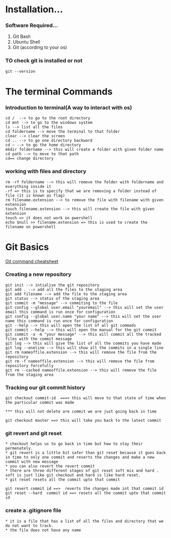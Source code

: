 # Installation...

### Software Required...

1. Git Bash
2. Ubuntu Shell
3. Git (according to your os)

### TO check git is installed or not

```
git --version
```

# The terminal Commands

### Introduction to terminal(A way to interact with os)

```
cd /  --> to go to the root directory
cd mnt --> to go to the windows system
ls --> list all the files
cd foldername --> move the terminal to that folder
clear --> clear the screen
cd .. --> to go one directory backward
cd ~ --> to go the home directory
mkdir foldername --> this will create a folder with given folder name
cd path --> to move to that path
cd== change directory
```

### working with files and directory

```
rm -rf foldername --> this will remove the folder with foldername and everything inside it
-rf => this is to specify that we are removing a folder instead of file (it is known as flag)
rm filename.extension --> to remove the file with filename with given extension
touch filename.extension --> this will create the file with given extension
touch => it does not work on pwershell
echo $null >> filename.extension => this is used to create the filename on powershell
```

# Git Basics

[Git command cheatsheet](https://www.github.com/joshnh/Git-Commands)

### Creating a new repository

```
git init --> intialise the git repository
git add . --> add all the files to the staging area
git add filename --> add the file to the staging area
git status --> status of the staging area
git commit -m "message" --> commiting to the file
git config --global user.email "youremail" --> this will set the user email this command is run once for configuration
git config --global user.name "your name" --> this will set the user name this command is run once for configuration
git --help --> this will open the list of all git commads
git commit --help --> this will open the manual for the git commit
git commit -a -m "your message" --> this will commit all the tracked files with the commit message
git log --> this will give the list of all the commits you have made
git log --oneline --> this will show all the commits in a single line
git rm nameoffile.extension --> this will remove the file from the repository
git rm -f nameoffile.extension --> this will remove the file from repository forcefully
git rm --cached nameoffile.extension --> this will remove the file from the staging area
```

### Tracking our git commit history

```
git checkout commit-id  ===> this will move to that state of time when the particular commit was made

*** this will not delete are commit we are just going back in time

git checkout master ==> this will take you back to the latest commit
```

### git revert and git reset

    * checkout helps us to go back in time but how to stay their permenately.
    * git revert is a little bit safer than git reset because it goes back in time to only one commit and reverts the changes and make a new commit with new message
    * you can also revert the revert commit
    * there are three different stages of git reset soft mix and hard . soft is just like git checkout and hard is like hard reset.
    * git reset resets all the commit upto that commit

```
git revert commit id ==>  reverts the changes made int that commit id
git reset --hard  commit id ==> resets all the commit upto that commit id
```

### create a .gitignore file

    * it is a file that has a list of all the files and directory that we do not want to track.
    * the file does not have any name

```

```
